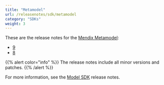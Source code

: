 ```yaml
---
title: "Metamodel"
url: /releasenotes/sdk/metamodel
category: "SDKs"
weight: 3
---
```


These are the release notes for the [Mendix Metamodel](/apidocs-mxsdk/mxsdk/understanding-the-metamodel):

* [9](metamodel-9)
* [8](metamodel-8)

{{% alert color="info" %}}
The release notes include all minor versions and patches.
{{% /alert %}}

For more information, see the [Model SDK](model-sdk) release notes.

